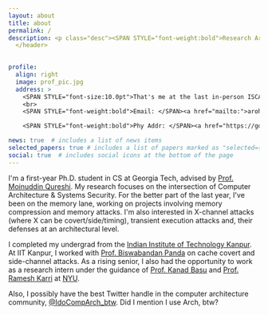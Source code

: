 ```yaml
---
layout: about
title: about
permalink: /
description: <p class="desc"><SPAN STYLE="font-weight:bold">Research Areas - Computer Architecture and Security.</SPAN><br> <a href="https://memlab.ece.gatech.edu/">Memory Systems Lab</a>, <a href="https://scs.gatech.edu/">Georgia Tech</a></p>
  </header>
  

profile:
  align: right
  image: prof_pic.jpg
  address: >
    <SPAN STYLE="font-size:10.0pt">That's me at the last in-person ISCA. </SPAN>
    <br>
    <SPAN STYLE="font-weight:bold">Email: </SPAN><a href="mailto:">arohan7@gatech.edu</a> 

    <SPAN STYLE="font-weight:bold">Phy Addr: </SPAN><a href="https://goo.gl/maps/v2phz62uELtJWprv7">KACB 1210, Georgia Tech</a>

news: true  # includes a list of news items
selected_papers: true # includes a list of papers marked as "selected={true}"
social: true  # includes social icons at the bottom of the page
---
```

I'm a first-year Ph.D. student in CS at Georgia Tech, advised by [Prof. Moinuddin Qureshi](https://www.cc.gatech.edu/~moin/). My research focuses on the intersection of Computer Architecture & Systems Security. For the better part of the last year, I've been on the memory lane, working on projects involving memory compression and memory attacks. I'm also interested in X-channel attacks (where X can be covert/side/timing), transient execution attacks and, their defenses at an architectural level.

I completed my undergrad from the [Indian Institute of Technology Kanpur](https://www.iitk.ac.in/). At IIT Kanpur, I worked with [Prof. Biswabandan Panda](https://www.cse.iitb.ac.in/~biswa/) on cache covert and side-channel attacks. As a rising senior, I also had the opportunity to work as a research intern under the guidance of [Prof. Kanad Basu](https://personal.utdallas.edu/~kanad.basu/) and [Prof. Ramesh Karri](https://engineering.nyu.edu/faculty/ramesh-karri) at [NYU](https://engineering.nyu.edu/).

Also, I possibly have the best Twitter handle in the computer architecture community, [@IdoCompArch_btw](https://twitter.com/IdoCompArch_btw). Did I mention I use Arch, btw?
